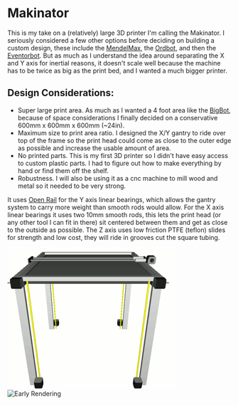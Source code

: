 Makinator
=========

This is my take on a (relatively) large 3D printer I'm calling the Makinator. I seriously considered a few other options before deciding on building a custom design, these include the [MendelMax](http://www.mendelmax.com/), the [Ordbot](http://www.buildlog.net/blog/2012/01/the-quantum-ord-bot/), and then the [Eventorbot](http://www.eventorbot.com/). But as much as I understand the idea around separating the X and Y axis for inertial reasons, it doesn't scale well because the machine has to be twice as big as the print bed, and I wanted a much bigger printer.

Design Considerations:
----------------------
- Super large print area. As much as I wanted a 4 foot area like the [BigBot](http://www.thingiverse.com/thing:24037), because of space considerations I finally decided on a conservative 600mm x 600mm x 600mm (~24in).
- Maximum size to print area ratio. I designed the X/Y gantry to ride over top of the frame so the print head could come as close to the outer edge as possible and increase the usable amount of area.
- No printed parts. This is my first 3D printer so I didn't have easy access to custom plastic parts. I had to figure out how to make everything by hand or find them off the shelf.
- Robustness. I will also be using it as a cnc machine to mill wood and metal so it needed to be very strong.

It uses [Open Rail](http://www.kickstarter.com/projects/openrail/openrail-open-source-linear-bearing-system) for the Y axis linear bearings, which allows the gantry system to carry more weight than smooth rods would allow. For the X axis linear bearings it uses two 10mm smooth rods, this lets the print head (or any other tool I can fit in there) sit centered between them and get as close to the outside as possible. The Z axis uses low friction PTFE (teflon) slides for strength and low cost, they will ride in grooves cut the square tubing.

![Early Animation](https://github.com/knickers/makinator/blob/master/makinator-small.gif?raw=true)
![Early Rendering](http://blog.infosiftr.com/wp-content/uploads/2012/08/makinator-07.png)
